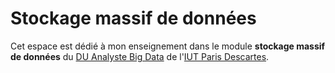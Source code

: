 # Stockage massif de données

Cet espace est dédié à mon enseignement dans le module **stockage massif de données**
du [DU Analyste Big Data](http://www.stid-paris.fr/les-formations/du-analyste-big-data) 
de l'[IUT Paris Descartes](http://www.iut.parisdescartes.fr).


<div id = "codes"></div>
<script>
createCodeBlock("stockage-massif", "codes", [1, 3, 4, 5, 6]);
</script>